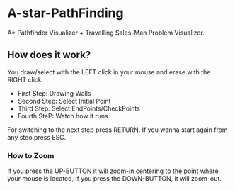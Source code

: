 # A-star-PathFinding

A* Pathfinder Visualizer + Travelling Sales-Man Problem Visualizer.

## How does it work?

You draw/select with the LEFT click in your mouse and erase with the RIGHT click.

* First Step: Drawing Walls
* Second Step: Select Initial Point
* Third Step: Select EndPoints/CheckPoints
* Fourth SteP: Watch how it runs.

For switching to the next step press RETURN.
If you wanna start again from any steo press ESC.

### How to Zoom

If you press the UP-BUTTON it will zoom-in centering to the point where your mouse is located, if you press the DOWN-BUTTON, it will zoom-out.
